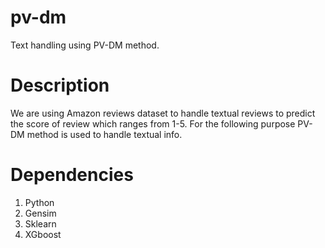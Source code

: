 # pv-dm
Text handling using PV-DM method.

# Description
We are using Amazon reviews dataset to handle textual reviews to predict the score of review which ranges from 1-5.
For the following purpose PV-DM method is used to handle textual info.

# Dependencies
1. Python
2. Gensim
3. Sklearn
4. XGboost
